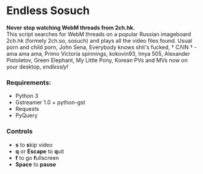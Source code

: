 # Endless Sosuch

**Never stop watching WebM threads from 2ch.hk.**  
This script searches for WebM threads on a popular Russian imageboard 2ch.hk (formely 2ch.so, sosuch) and plays all the video files found.
Usual porn and child porn, John Sena, Everybody knows shit's fucked, † CΛIN † - ama ama ama, Primo Victoria spinnings, kokovin93, Imya 505, Alexander Pistoletov, Green Elephant, My Little Pony, Korean PVs and MVs now on your desktop, _endlessly_!

### Requirements:
* Python 3
* Gstreamer 1.0 + python-gst
* Requests
* PyQuery

### Controls
* **s** to **s**kip video
* **q** or **Escape** to **q**uit
* **f** to go **f**ullscreen
* **Space** to **pause**
